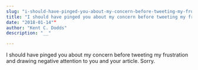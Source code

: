 ```yaml
---
slug: "i-should-have-pinged-you-about-my-concern-before-tweeting-my-frustration-and-drawing-negative""
title: "I should have pinged you about my concern before tweeting my frustration and drawing negative…""
date: "2018-01-14""
author: "Kent C. Dodds"
description: "__"

---
```


I should have pinged you about my concern before tweeting my frustration and
drawing negative attention to you and your article. Sorry.
